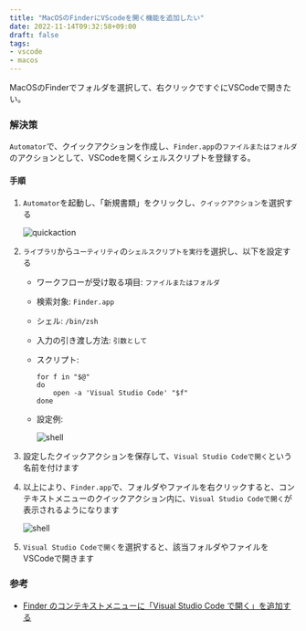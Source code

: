 ```yaml
---
title: "MacOSのFinderにVScodeを開く機能を追加したい"
date: 2022-11-14T09:32:58+09:00
draft: false
tags:
- vscode
- macos
---
```


MacOSのFinderでフォルダを選択して、右クリックですぐにVSCodeで開きたい。

<!--more-->

### 解決策

 `Automator`で、クイックアクションを作成し、`Finder.app`の`ファイルまたはフォルダ`のアクションとして、VSCodeを開くシェルスクリプトを登録する。



#### 手順

1. `Automator`を起動し、「新規書類」をクリックし、`クイックアクション`を選択する

   ![quickaction](/images/til/30-01_quickaction.png)

2. `ライブラリ`から`ユーティリティ`の`シェルスクリプトを実行`を選択し、以下を設定する

    - ワークフローが受け取る項目: `ファイルまたはフォルダ`
    - 検索対象: `Finder.app`
    - シェル: `/bin/zsh`
    - 入力の引き渡し方法: `引数として`
    - スクリプト:

        ~~~shell
        for f in "$@"
        do
            open -a 'Visual Studio Code' "$f"
        done
        ~~~

    - 設定例:

        ![shell](/images/til/30-02_shell.png)

3. 設定したクイックアクションを保存して、`Visual Studio Codeで開く`という名前を付けます

4. 以上により、`Finder.app`で、フォルダやファイルを右クリックすると、コンテキストメニューのクイックアクション内に、`Visual Studio Codeで開く`が表示されるようになります

    ![shell](/images/til/30-03_context.png)

5. `Visual Studio Codeで開く`を選択すると、該当フォルダやファイルをVSCodeで開きます

### 参考

* [Finder のコンテキストメニューに「Visual Studio Code で開く」を追加する](https://qiita.com/hiroyuki7/items/a3fcdf943c313473ecee)
